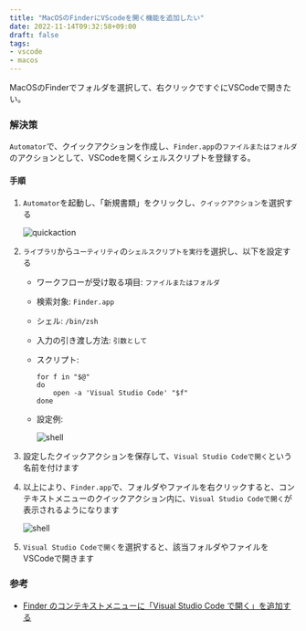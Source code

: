 ```yaml
---
title: "MacOSのFinderにVScodeを開く機能を追加したい"
date: 2022-11-14T09:32:58+09:00
draft: false
tags:
- vscode
- macos
---
```


MacOSのFinderでフォルダを選択して、右クリックですぐにVSCodeで開きたい。

<!--more-->

### 解決策

 `Automator`で、クイックアクションを作成し、`Finder.app`の`ファイルまたはフォルダ`のアクションとして、VSCodeを開くシェルスクリプトを登録する。



#### 手順

1. `Automator`を起動し、「新規書類」をクリックし、`クイックアクション`を選択する

   ![quickaction](/images/til/30-01_quickaction.png)

2. `ライブラリ`から`ユーティリティ`の`シェルスクリプトを実行`を選択し、以下を設定する

    - ワークフローが受け取る項目: `ファイルまたはフォルダ`
    - 検索対象: `Finder.app`
    - シェル: `/bin/zsh`
    - 入力の引き渡し方法: `引数として`
    - スクリプト:

        ~~~shell
        for f in "$@"
        do
            open -a 'Visual Studio Code' "$f"
        done
        ~~~

    - 設定例:

        ![shell](/images/til/30-02_shell.png)

3. 設定したクイックアクションを保存して、`Visual Studio Codeで開く`という名前を付けます

4. 以上により、`Finder.app`で、フォルダやファイルを右クリックすると、コンテキストメニューのクイックアクション内に、`Visual Studio Codeで開く`が表示されるようになります

    ![shell](/images/til/30-03_context.png)

5. `Visual Studio Codeで開く`を選択すると、該当フォルダやファイルをVSCodeで開きます

### 参考

* [Finder のコンテキストメニューに「Visual Studio Code で開く」を追加する](https://qiita.com/hiroyuki7/items/a3fcdf943c313473ecee)
